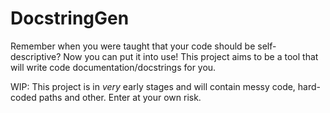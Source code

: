 # DocstringGen

Remember when you were taught that your code should be self-descriptive? Now you can put it into use! 
This project aims to be a tool that will write code documentation/docstrings for you.

WIP: This project is in *very* early stages and will contain messy code, hard-coded paths and other. Enter at your own risk.
